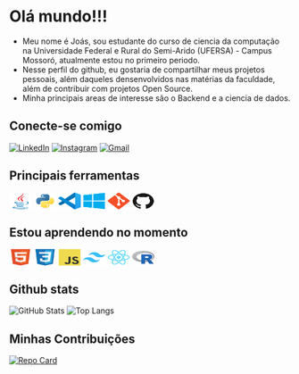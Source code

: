 # Olá mundo!!!
- Meu nome é Joás, sou estudante do curso de ciencia da computação na Universidade Federal e Rural do Semi-Arido (UFERSA) - Campus Mossoró, atualmente estou no primeiro periodo.
- Nesse perfil do github, eu gostaria de compartilhar meus projetos pessoais, além daqueles densenvolvidos nas matérias da faculdade, além de contribuir com projetos Open Source.
- Minha principais areas de interesse são o Backend e a ciencia de dados.

## Conecte-se comigo
[![LinkedIn](https://img.shields.io/badge/LinkedIn-000?style=for-the-badge&logo=linkedin&logoColor=0E76A8)](https://www.linkedin.com/in/SEUUSERNAME/)
[![Instagram](https://img.shields.io/badge/Instagram-000?style=for-the-badge&logo=instagram)](https://www.instagram.com/SEUUSERNAME/)
[![Gmail](https://img.shields.io/badge/Gmail-000?style=for-the-badge&logo=gmail)](https://twitter.com/SEUUSERNAME)


## Principais ferramentas
<img align="center" alt="Joas-java" height="30" width="40" src="https://raw.githubusercontent.com/devicons/devicon/master/icons/java/java-original.svg"> 
<img align="center" alt="Joas-py" height="30" width="40" src="https://raw.githubusercontent.com/devicons/devicon/master/icons/python/python-original.svg">
<img align="center" alt="Joas-vscode" height="30" width="40" src="https://raw.githubusercontent.com/devicons/devicon/master/icons/vscode/vscode-original.svg"> 
<img align="center" alt="Joas-windowns" height="30" width="40" src="https://raw.githubusercontent.com/devicons/devicon/master/icons/windows8/windows8-original.svg"> 
<img align="center" alt="Joas-git" height="30" width="40" src="https://raw.githubusercontent.com/devicons/devicon/master/icons/git/git-original.svg">
<img align="center" alt="Joas-github" height="30" width="40" src="https://github.com/devicons/devicon/raw/master/icons/github/github-original.svg">


## Estou aprendendo no momento
<img align="center" alt="Joas-html" height="30" width="40" src="https://raw.githubusercontent.com/devicons/devicon/master/icons/html5/html5-original.svg">
<img align="center" alt="Joas-css" height="30" width="40" src="https://github.com/devicons/devicon/raw/master/icons/css3/css3-original.svg">
<img align="center" alt="Joas-javascript" height="30" width="40" src="https://github.com/devicons/devicon/raw/master/icons/javascript/javascript-original.svg">
<img align="center" alt="Joas-tailwind" height="30" width="40" src="https://github.com/devicons/devicon/raw/master/icons/tailwindcss/tailwindcss-plain.svg">
<img align="center" alt="Joas-react" height="30" width="40" src="https://github.com/devicons/devicon/raw/master/icons/react/react-original.svg">
<img align="center" alt="Joas-r" height="30" width="40" src="https://github.com/devicons/devicon/raw/master/icons/r/r-original.svg">




## Github stats
![GitHub Stats](https://github-readme-stats.vercel.app/api?username=joas-barros&theme=transparent&bg_color=000&border_color=30A3DC&show_icons=true&icon_color=30A3DC&title_color=E94D5F&text_color=FFF)
![Top Langs](https://github-readme-stats-git-masterrstaa-rickstaa.vercel.app/api/top-langs/?username=joas-barros&layout=compact&bg_color=000&border_color=30A3DC&title_color=E94D5F&text_color=FFF)



## Minhas Contribuições
[![Repo Card](https://github-readme-stats.vercel.app/api/pin/?username=joas-barros&repo=dio-lab-open-source&bg_color=000&border_color=30A3DC&show_icons=true&icon_color=30A3DC&title_color=E94D5F&text_color=FFF)](https://github.com/SEUUSERNAME/SEUREPOSITORIO)
